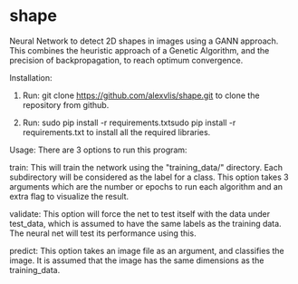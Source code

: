 # shape
Neural Network to detect 2D shapes in images using a GANN approach. This combines the heuristic approach of a Genetic Algorithm, and the precision of backpropagation, to reach optimum convergence.

Installation:
1. Run: git clone https://github.com/alexvlis/shape.git to clone the repository from github.

2. Run: sudo pip install -r requirements.txtsudo pip install -r requirements.txt to install all the required libraries.

Usage:
There are 3 options to run this program:

train:
    This will train the network using the "training_data/" directory. Each subdirectory will be considered as the label for a class. This option takes 3 arguments which are the number or epochs to run each algorithm and an extra flag to visualize the result.

validate:
    This option will force the net to test itself with the data under test_data, which is assumed to have the same labels as the training data. The neural net will test its performance using this.

predict:
    This option takes an image file as an argument, and classifies the image. It is assumed that the image has the same dimensions as the training_data.
